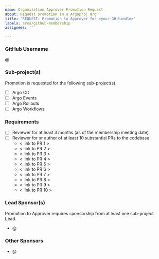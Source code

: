```yaml
---
name: Organization Approver Promotion Request
about: Request promotion in a Argoproj Org
title: 'REQUEST: Promotion to Approver for <your-GH-handle>'
labels: area/github-membership
assignees: ''

---
```


<!--
IMPORTANT: A request for promotion to Approver should be initiated by an Approver or a Lead. After the Approver or Lead recommends promotion, the nominee should fill out this template and open an issue, listing the initiator as one of their sponsors.
-->

### GitHub Username

@<your-GH-handle>

### Sub-project(s)

Promotion is requested for the following sub-project(s). 

- [ ] Argo CD
- [ ] Argo Events
- [ ] Argo Rollouts
- [ ] Argo Workflows

### Requirements


- [ ] Reviewer for at least 3 months (as of the membership meeting date)
- [ ] Reviewer for or author of at least 10 substantial PRs to the codebase
   - < link to PR 1 >
   - < link to PR 2 >
   - < link to PR 3 >
   - < link to PR 4 >
   - < link to PR 5 >
   - < link to PR 6 >
   - < link to PR 7 >
   - < link to PR 8 >
   - < link to PR 9 >
   - < link to PR 10 >

### Lead Sponsor(s)

Promotion to Approver requires sponsorship from at least one sub-project Lead.

- @<sponsor-1>

### Other Sponsors

- @<sponsor-1>
